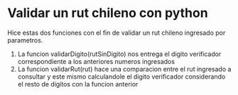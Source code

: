# Validar un rut chileno con python

Hice estas dos funciones con el fin de validar un rut chileno ingresado por parametros.

1) La funcion validarDigito(rutSinDigito) nos entrega el digito verificador correspondiente a los anteriores numeros ingresados
2) La funcion validarRut(rut) hace una comparacion entre el rut ingresado a consultar y este mismo calculandole el digito verificador considerando el resto de digitos con la funcion anterior
